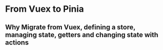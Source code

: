 # From Vuex to Pinia

## Why Migrate from Vuex, defining a store, managing state, getters and changing state with actions

